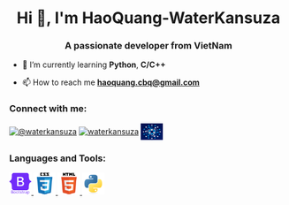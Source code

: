 <h1 align="center">Hi 👋, I'm HaoQuang-WaterKansuza</h1>
<h3 align="center">A passionate developer from VietNam</h3>

- 🌱 I’m currently learning **Python**, **C/C++**

- 📫 How to reach me **haoquang.cbq@gmail.com**

<h3 align="left">Connect with me:</h3>
<p align="left">
<!--<a href="https://www.instagram.com/hao.wuang/" target="blank"><img align="center" src="https://raw.githubusercontent.com/rahuldkjain/github-profile-readme-generator/master/src/images/icons/Social/instagram.svg" alt="hao.wuang" height="30" width="40" /></a> -->
<a href="https://www.hackerrank.com/profile/WaterKansuza" target="blank"><img align="center" src="https://raw.githubusercontent.com/rahuldkjain/github-profile-readme-generator/master/src/images/icons/Social/hackerrank.svg" alt="@waterkansuza" height="30" width="40" /></a>
<a href="https://leetcode.com/u/WaterKansuza/" target="blank"><img align="center" src="https://raw.githubusercontent.com/rahuldkjain/github-profile-readme-generator/master/src/images/icons/Social/leet-code.svg" alt="waterkansuza" height="30" width="40" /></a>
<a href="http://oj.28tech.com.vn/user/WaterKansuza" target="blank"><img align="center" src="https://github.com/WaterKansuza/WaterKansuza/blob/c8030318bde9a61d2988e17bd12139422cd8c6b4/data/28tech.png" alt="waterkansuza" height="30" width="40" /></a>
</p>

<h3 align="left">Languages and Tools:</h3>
<p align="left"> <a href="https://getbootstrap.com" target="_blank" rel="noreferrer"> <img src="https://raw.githubusercontent.com/devicons/devicon/master/icons/bootstrap/bootstrap-plain-wordmark.svg" alt="bootstrap" width="40" height="40"/> </a> <a href="https://www.w3schools.com/css/" target="_blank" rel="noreferrer"> <img src="https://raw.githubusercontent.com/devicons/devicon/master/icons/css3/css3-original-wordmark.svg" alt="css3" width="40" height="40"/> </a> <a href="https://www.w3.org/html/" target="_blank" rel="noreferrer"> <img src="https://raw.githubusercontent.com/devicons/devicon/master/icons/html5/html5-original-wordmark.svg" alt="html5" width="40" height="40"/> </a> <a href="https://www.python.org" target="_blank" rel="noreferrer"> <img src="https://raw.githubusercontent.com/devicons/devicon/master/icons/python/python-original.svg" alt="python" width="40" height="40"/> </a> </p>

<!--  <p>&nbsp;<img align="center" src="https://github-readme-stats.vercel.app/api?username=waterkansuza&show_icons=true&locale=en" alt="waterkansuza" /></p>  -->
